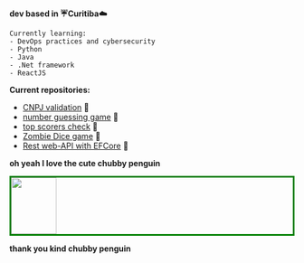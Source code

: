 

**dev based in :umbrella:Curitiba:cloud:**

~~~
Currently learning:
- DevOps practices and cybersecurity 
- Python
- Java
- .Net framework
- ReactJS
~~~

**Current repositories:**
- [CNPJ validation](https://github.com/alxtwin/valida-cnpj) 🐍
- [number guessing game](https://github.com/alxtwin/guessing-game) 🐍
- [top scorers check](https://github.com/alxtwin/artilheiros-check) 🐍
- [Zombie Dice game](https://github.com/alxtwin/zombie-dice) 🐍
- [Rest web-API with EFCore](https://github.com/alxtwin/Rest-web-api-with-EFCore) 🦄






**oh yeah I love the cute chubby penguin** 

<div style="border:3px solid green">
<img src="https://upload.wikimedia.org/wikipedia/commons/thumb/3/35/Tux.svg/1200px-Tux.svg.png" width="80" height="100"/>  
</div>

**thank you kind chubby penguin**
